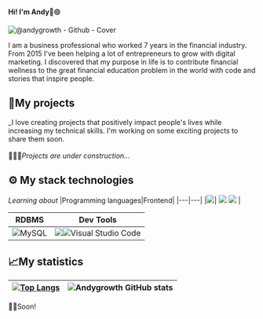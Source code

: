 <strong>Hi! I'm Andy</strong>👋🟢


<!-- BANNER: "@andygrowth" -->
![@andygrowth - Github - Cover](https://user-images.githubusercontent.com/117131905/199589068-351c1583-e086-433a-b183-8b0472d231e3.png)

<!-- DESCRIPTION -->
I am a business professional who worked 7 years in the financial industry. From 2015 I've been helping a lot of entrepreneurs to grow with digital marketing. I discovered that my purpose in life is to contribute financial wellness to the great financial education problem in the world with code and stories that inspire people. 

## 🚀My projects 

_I love creating projects that positively impact people's lives while increasing my technical skills. I'm working on some exciting projects to share them soon. <br><br>👷🏻🚧_Projects are under construction..._

## ⚙ My stack technologies
_Learning about_
|Programming languages|Frontend|
|---|---|
|<img src="https://img.shields.io/badge/JavaScript-323330?style=for-the-badge&logo=javascript&logoColor=F7DF1E"/>| <img src="https://img.shields.io/badge/HTML5-E34F26?style=for-the-badge&logo=html5&logoColor=white"/> <img src="https://img.shields.io/badge/CSS3-1572B6?style=for-the-badge&logo=css3&logoColor=white"/> |

|RDBMS|Dev Tools|
|---|---|
![MySQL](https://img.shields.io/badge/mysql-%2300f.svg?style=for-the-badge&logo=mysql&logoColor=white)|<img src="https://img.shields.io/badge/GIT-E44C30?style=for-the-badge&logo=git&logoColor=white"/>![Visual Studio Code](https://img.shields.io/badge/Visual%20Studio%20Code-0078d7.svg?style=for-the-badge&logo=visual-studio-code&logoColor=white)|

## 📈My statistics

|[![Top Langs](https://github-readme-stats.vercel.app/api/top-langs/?username=andygrowth&show_icons=true&theme=city_lights)](https://github.com/andygrowth/github-readme-stats)|![Andygrowth GitHub stats](https://github-readme-stats.vercel.app/api?username=andygrowth&show_icons=true&theme=city_lights)|
|---|---|

👷🚧Soon!

